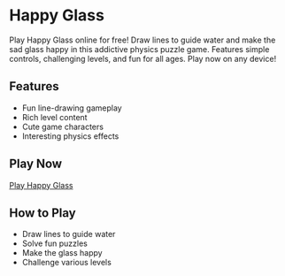 # Happy Glass

Play Happy Glass online for free! Draw lines to guide water and make the sad glass happy in this addictive physics puzzle game. Features simple controls, challenging levels, and fun for all ages. Play now on any device!

## Features

- Fun line-drawing gameplay
- Rich level content
- Cute game characters
- Interesting physics effects

## Play Now

[Play Happy Glass](https://happyglass.online/)

## How to Play

- Draw lines to guide water
- Solve fun puzzles
- Make the glass happy
- Challenge various levels 